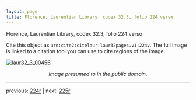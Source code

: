 ```yaml
---
layout: page
title: Florence, Laurentian Library, codex 32.3, folio 224 verso
---
```


Florence, Laurentian Library, codex 32.3, folio 224 verso

Cite this object as `urn:cite2:citelaur:laur32pages.v1:224v`.  The full image is linked to a citation tool you can use to cite regions of the image.

[![laur32_3_00456](http://www.homermultitext.org/iipsrv?IIIF=/project/homer/pyramidal/deepzoom/citelaur/laur32imgs/v1/laur32_3_00456.tif/full/800,/0/default.jpg)](http://www.homermultitext.org/ict2/?urn=urn:cite2:citelaur:laur32imgs.v1:laur32_3_00456) 

<p style="text-align: center; font-style: italic;">Image presumed to in the public domain.</p>

---

previous: [224r](../224r/) | next: [225r](../225r/)